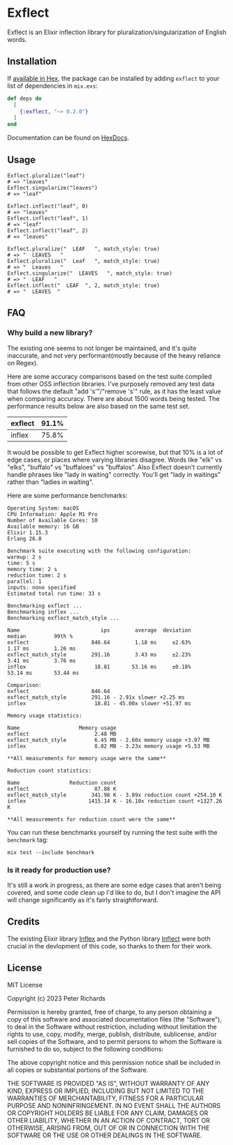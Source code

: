 # Exflect

Exflect is an Elixir inflection library for pluralization/singularization of English words.

## Installation

If [available in Hex](https://hex.pm/docs/publish), the package can be installed
by adding `exflect` to your list of dependencies in `mix.exs`:

```elixir
def deps do
  [
    {:exflect, "~> 0.2.0"}
  ]
end
```

Documentation can be found on [HexDocs](https://hexdocs.pm/exflect).

## Usage

```
Exflect.pluralize("leaf")
# => "leaves"
Exflect.singularize("leaves")
# => "leaf"

Exflect.inflect("leaf", 0)
# => "leaves"
Exflect.inflect("leaf", 1)
# => "leaf"
Exflect.inflect("leaf", 2)
# => "leaves"

Exflect.pluralize("  LEAF   ", match_style: true)
# => "  LEAVES   "
Exflect.pluralize("  Leaf   ", match_style: true)
# => "  Leaves   "
Exflect.singularize("  LEAVES   ", match_style: true)
# => "  LEAF   "
Exflect.inflect("  LEAF  ", 2, match_style: true)
# => "  LEAVES  "
```

## FAQ

### Why build a new library?

The existing one seems to not longer be maintained, and it's quite inaccurate, and not very performant(mostly because of the heavy reliance on Regex).

Here are some accuracy comparisons based on the test suite compiled from other OSS inflection libraries. I've purposely removed any test data that follows the default "add 's'"/"remove 's'" rule, as it has the least value when comparing accuracy. There are about 1500 words being tested. The performance results below are also based on the same test set.



|exflect|91.1%|
|-|-|
|inflex|75.8%|


It would be possible to get Exflect higher scorewise, but that 10% is a lot of edge cases, or places where varying libraries disagree. Words like "elk" vs "elks", "buffalo" vs "buffaloes" vs "buffalos". Also Exflect doesn't currently handle phrases like "lady in waiting" correctly. You'll get "lady in waitings" rather than "ladies in waiting".

Here are some performance benchmarks:

```
Operating System: macOS
CPU Information: Apple M1 Pro
Number of Available Cores: 10
Available memory: 16 GB
Elixir 1.15.3
Erlang 26.0

Benchmark suite executing with the following configuration:
warmup: 2 s
time: 5 s
memory time: 2 s
reduction time: 2 s
parallel: 1
inputs: none specified
Estimated total run time: 33 s

Benchmarking exflect ...
Benchmarking inflex ...
Benchmarking exflect_match_style ...

Name                          ips        average  deviation         median         99th %
exflect                    846.64        1.18 ms     ±2.63%        1.17 ms        1.26 ms
exflect_match_style        291.16        3.43 ms     ±2.23%        3.41 ms        3.76 ms
inflex                      18.81       53.16 ms     ±0.18%       53.14 ms       53.44 ms

Comparison:
exflect                    846.64
exflect_match_style        291.16 - 2.91x slower +2.25 ms
inflex                      18.81 - 45.00x slower +51.97 ms

Memory usage statistics:

Name                   Memory usage
exflect                     2.48 MB
exflect_match_style         6.45 MB - 2.60x memory usage +3.97 MB
inflex                      8.02 MB - 3.23x memory usage +5.53 MB

**All measurements for memory usage were the same**

Reduction count statistics:

Name                Reduction count
exflect                     87.88 K
exflect_match_style        341.98 K - 3.89x reduction count +254.10 K
inflex                    1415.14 K - 16.10x reduction count +1327.26 K

**All measurements for reduction count were the same**
```

You can run these benchmarks yourself by running the test suite with the `benchmark` tag:

```
mix test --include benchmark
```

### Is it ready for production use?

It's still a work in progress, as there are some edge cases that aren't being covered, and some code clean up I'd like to do, but I don't imagine the API will change significantly as it's fairly straightforward.

## Credits
 
The existing Elixir library [Inflex](https://github.com/nurugger07/inflex) and the Python library [Inflect](https://github.com/jaraco/inflect) were both crucial in the devlopment of this code, so thanks to them for their work.


## License
 
MIT License

Copyright (c) 2023 Peter Richards

Permission is hereby granted, free of charge, to any person obtaining a copy
of this software and associated documentation files (the "Software"), to deal
in the Software without restriction, including without limitation the rights
to use, copy, modify, merge, publish, distribute, sublicense, and/or sell
copies of the Software, and to permit persons to whom the Software is
furnished to do so, subject to the following conditions:

The above copyright notice and this permission notice shall be included in all
copies or substantial portions of the Software.

THE SOFTWARE IS PROVIDED "AS IS", WITHOUT WARRANTY OF ANY KIND, EXPRESS OR
IMPLIED, INCLUDING BUT NOT LIMITED TO THE WARRANTIES OF MERCHANTABILITY,
FITNESS FOR A PARTICULAR PURPOSE AND NONINFRINGEMENT. IN NO EVENT SHALL THE
AUTHORS OR COPYRIGHT HOLDERS BE LIABLE FOR ANY CLAIM, DAMAGES OR OTHER
LIABILITY, WHETHER IN AN ACTION OF CONTRACT, TORT OR OTHERWISE, ARISING FROM,
OUT OF OR IN CONNECTION WITH THE SOFTWARE OR THE USE OR OTHER DEALINGS IN THE
SOFTWARE.